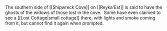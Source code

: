 The southern side of [[Shipwreck Cove]] on [[Reyka'Est]] is said to have the ghosts of the widows of those lost in the cove.  Some have even claimed to see a [[Lost Cottage|small cottage]] there, with lights and smoke coming from it, but cannot find it again when prompted.
